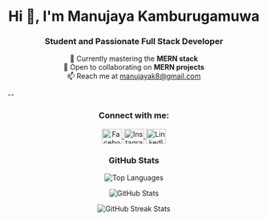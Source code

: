 <h1 align="center">Hi 👋, I'm Manujaya Kamburugamuwa</h1>
<h3 align="center">Student and Passionate Full Stack Developer</h3>

<p align="center">
  🌱 Currently mastering the <strong>MERN stack</strong><br>
  🤝 Open to collaborating on <strong>MERN projects</strong><br>
  📫 Reach me at <a href="mailto:manujayak8@gmail.com">manujayak8@gmail.com</a>
</p>

--

<h3 align="center">Connect with me:</h3>
<p align="center">
  <a href="https://fb.com/manujaya kamburugamuwa" target="_blank">
    <img align="center" src="https://raw.githubusercontent.com/rahuldkjain/github-profile-readme-generator/master/src/images/icons/Social/facebook.svg" alt="Facebook" height="30" width="40" />
  </a>
  <a href="https://instagram.com/manuwa__viii" target="_blank">
    <img align="center" src="https://raw.githubusercontent.com/rahuldkjain/github-profile-readme-generator/master/src/images/icons/Social/instagram.svg" alt="Instagram" height="30" width="40" />
  </a>
  <a href="https://linkedin.com/in/manujayak" target="_blank">
    <img align="center" src="https://raw.githubusercontent.com/rahuldkjain/github-profile-readme-generator/master/src/images/icons/Social/linked-in-alt.svg" alt="LinkedIn" height="30" width="40" />
  </a>
</p>

<h3 align="center">GitHub Stats</h3>
<p align="center">
  <img src="https://github-readme-stats.vercel.app/api/top-langs?username=manujayak-hub&show_icons=true&locale=en&layout=compact" alt="Top Languages" />
</p>
<p align="center">
  <img src="https://github-readme-stats.vercel.app/api?username=manujayak-hub&show_icons=true&locale=en" alt="GitHub Stats" />
</p>
<p align="center">
  <img src="https://github-readme-streak-stats.herokuapp.com/?user=manujayak-hub" alt="GitHub Streak Stats" />
</p>
